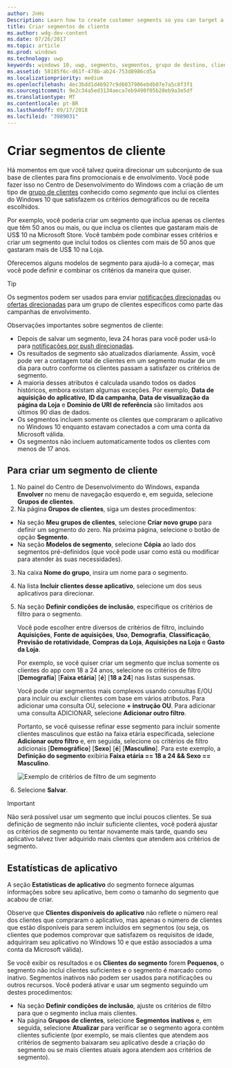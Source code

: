 ```yaml
---
author: JnHs
Description: Learn how to create customer segments so you can target a subset of your customer base for promotional or engagement purposes.
title: Criar segmentos de cliente
ms.author: wdg-dev-content
ms.date: 07/26/2017
ms.topic: article
ms.prod: windows
ms.technology: uwp
keywords: windows 10, uwp, segmento, segmentos, grupo de destino, clientes
ms.assetid: 58185f6c-d61f-478b-ab24-753d8986cd5a
ms.localizationpriority: medium
ms.openlocfilehash: 4ec3bdd1d46927c9d6037906ebdb07e7a5c8f3f1
ms.sourcegitcommit: 9e2c34a5ed3134aeca7eb9490f05b20eb9a3e5df
ms.translationtype: MT
ms.contentlocale: pt-BR
ms.lasthandoff: 09/17/2018
ms.locfileid: "3989031"
---
```

# <a name="create-customer-segments"></a>Criar segmentos de cliente

Há momentos em que você talvez queira direcionar um subconjunto de sua base de clientes para fins promocionais e de envolvimento. Você pode fazer isso no Centro de Desenvolvimento do Windows com a criação de um tipo de [grupo de clientes](create-customer-groups.md) conhecido como *segmento* que inclui os clientes do Windows 10 que satisfazem os critérios demográficos ou de receita escolhidos.

Por exemplo, você poderia criar um segmento que inclua apenas os clientes que têm 50 anos ou mais, ou que inclua os clientes que gastaram mais de US$ 10 na Microsoft Store. Você também pode combinar esses critérios e criar um segmento que inclui todos os clientes com mais de 50 anos que gastaram mais de US$ 10 na Loja. 

Oferecemos alguns modelos de segmento para ajudá-lo a começar, mas você pode definir e combinar os critérios da maneira que quiser.

> [!TIP]
> Os segmentos podem ser usados para enviar [notificações direcionadas](send-push-notifications-to-your-apps-customers.md) ou [ofertas direcionadas](use-targeted-offers-to-maximize-engagement-and-conversions.md) para um grupo de clientes específicos como parte das campanhas de envolvimento.

Observações importantes sobre segmentos de cliente:
- Depois de salvar um segmento, leva 24 horas para você poder usá-lo para [notificações por push direcionadas](send-push-notifications-to-your-apps-customers.md).
- Os resultados de segmento são atualizados diariamente. Assim, você pode ver a contagem total de clientes em um segmento mudar de um dia para outro conforme os clientes passam a satisfazer os critérios de segmento.
- A maioria desses atributos é calculada usando todos os dados históricos, embora existam algumas exceções. Por exemplo, **Data de aquisição do aplicativo**, **ID da campanha**, **Data de visualização da página da Loja** e **Domínio de URI de referência** são limitados aos últimos 90 dias de dados.
- Os segmentos incluem somente os clientes que compraram o aplicativo no Windows 10 enquanto estavam conectados a com uma conta da Microsoft válida. 
- Os segmentos não incluem automaticamente todos os clientes com menos de 17 anos.

## <a name="to-create-a-customer-segment"></a>Para criar um segmento de cliente

1.  No painel do Centro de Desenvolvimento do Windows, expanda **Envolver** no menu de navegação esquerdo e, em seguida, selecione **Grupos de clientes**.
2.  Na página **Grupos de clientes**, siga um destes procedimentos:
 - Na seção **Meu grupos de clientes**, selecione **Criar novo grupo** para definir um segmento do zero. Na próxima página, selecione o botão de opção **Segmento**.
 - Na seção **Modelos de segmento**, selecione **Cópia** ao lado dos segmentos pré-definidos (que você pode usar como está ou modificar para atender às suas necessidades).
3.  Na caixa **Nome do grupo**, insira um nome para o segmento.
4.  Na lista **Incluir clientes desse aplicativo**, selecione um dos seus aplicativos para direcionar.
5.  Na seção **Definir condições de inclusão**, especifique os critérios de filtro para o segmento.

    Você pode escolher entre diversos de critérios de filtro, incluindo **Aquisições**, **Fonte de aquisições**, **Uso**, **Demografia**, **Classificação**, **Previsão de rotatividade**, **Compras da Loja**, **Aquisições na Loja** e **Gasto da Loja**.

    Por exemplo, se você quiser criar um segmento que inclua somente os clientes do app com 18 a 24 anos, selecione os critérios de filtro [**Demografia**] [**Faixa etária**] [**é**] [**18 a 24**] nas listas suspensas.

    Você pode criar segmentos mais complexos usando consultas E/OU para incluir ou excluir clientes com base em vários atributos. Para adicionar uma consulta OU, selecione **+ instrução OU**. Para adicionar uma consulta ADICIONAR, selecione **Adicionar outro filtro**.

    Portanto, se você quisesse refinar esse segmento para incluir somente clientes masculinos que estão na faixa etária especificada, selecione **Adicionar outro filtro** e, em seguida, selecione os critérios de filtro adicionais [**Demográfico**] [**Sexo**] [**é**] [**Masculino**]. Para este exemplo, a **Definição do segmento** exibiria **Faixa etária == 18 a 24 && Sexo == Masculino**.

    ![Exemplo de critérios de filtro de um segmento](images/create-segment-inclusions.png)
6. Selecione **Salvar**.

> [!IMPORTANT]
> Não será possível usar um segmento que inclui poucos clientes. Se sua definição de segmento não incluir suficiente clientes, você poderá ajustar os critérios de segmento ou tentar novamente mais tarde, quando seu aplicativo talvez tiver adquirido mais clientes que atendem aos critérios de segmento.


## <a name="app-statistics"></a>Estatísticas de aplicativo

A seção **Estatísticas de aplicativo** do segmento fornece algumas informações sobre seu aplicativo, bem como o tamanho do segmento que acabou de criar.

Observe que **Clientes disponíveis do aplicativo** não reflete o número real dos clientes que compraram o aplicativo, mas apenas o número de clientes que estão disponíveis para serem incluídos em segmentos (ou seja, os clientes que podemos comprovar que satisfazem os requisitos de idade, adquiriram seu aplicativo no Windows 10 e que estão associados a uma conta da Microsoft válida).

Se você exibir os resultados e os **Clientes do segmento** forem **Pequenos**, o segmento não inclui clientes suficientes e o segmento é marcado como inativo. Segmentos inativos não podem ser usados para notificações ou outros recursos. Você poderá ativar e usar um segmento seguindo um destes procedimentos:

- Na seção **Definir condições de inclusão**, ajuste os critérios de filtro para que o segmento inclua mais clientes.
- Na página **Grupos de clientes**, selecione **Segmentos inativos** e, em seguida, selecione **Atualizar** para verificar se o segmento agora contém clientes suficiente (por exemplo, se mais clientes que atendem aos critérios de segmento baixaram seu aplicativo desde a criação do segmento ou se mais clientes atuais agora atendem aos critérios de segmento).
